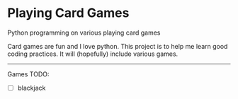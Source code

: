 # Playing Card Games
Python programming on various playing card games

Card games are fun and I love python.
This project is to help me learn good coding practices.
It will (hopefully) include various games.

---

Games TODO:
- [ ] blackjack
